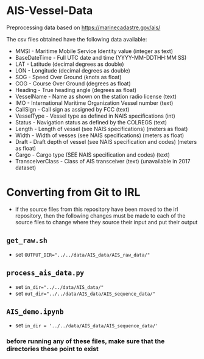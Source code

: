 # AIS-Vessel-Data
Preprocessing data based on https://marinecadastre.gov/ais/

The csv files obtained have the following data available:
- MMSI - Maritime Mobile Service Identity value (integer as text)
- BaseDateTime - Full UTC date and time (YYYY-MM-DDTHH:MM:SS)
- LAT - Latitude (decimal degrees as double)
- LON - Longitude (decimal degrees as double)
- SOG - Speed Over Ground (knots as float)
- COG - Course Over Ground (degrees as float)
- Heading - True heading angle (degrees as float)
- VesselName - Name as shown on the station radio license (text)
- IMO - International Maritime Organization Vessel number (text)
- CallSign - Call sign as assigned by FCC (text)
- VesselType - Vessel type as defined in NAIS specifications (int)
- Status - Navigation status as defined by the COLREGS (text)
- Length - Length of vessel (see NAIS specifications) (meters as float)
- Width - Width of vesses (see NAIS specifications) (meters as float)
- Draft - Draft depth of vessel (see NAIS specification and codes) (meters as float)
- Cargo - Cargo type (SEE NAIS specification and codes) (text)
- TransceiverClass - Class of AIS transceiver (text) (unavailable in 2017 dataset)

# Converting from Git to IRL
- if the source files from this repository have been moved to the irl repository, then the following changes must be made to each of the source files to change where they source their input and put their output
## ``get_raw.sh``
- set ``OUTPUT_DIR="../../data/AIS_data/AIS_raw_data/"`` 
## ``process_ais_data.py``
- set ``in_dir="../../data/AIS_data/"``
- set ``out_dir="../../data/AIS_data/AIS_sequence_data/"``
## ``AIS_demo.ipynb``
- set ``in_dir = '../../data/AIS_data/AIS_sequence_data/'``
### before running any of these files, make sure that the directories these point to exist
